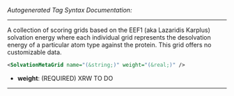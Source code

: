 _Autogenerated Tag Syntax Documentation:_

---
A collection of scoring grids based on the EEF1 (aka Lazaridis Karplus) solvation energy where each individual grid represents the desolvation energy of a particular atom type against the protein. This grid offers no customizable data.

```xml
<SolvationMetaGrid name="(&string;)" weight="(&real;)" />
```

-   **weight**: (REQUIRED) XRW TO DO

---
